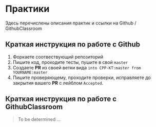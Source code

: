 # Практики

Здесь перечислены описания практик и ссылки на Github / GithubClassroom

## Краткая инструкция по работе с Github
1. Форкаете соотвествующий репозиторий
3. Пишите код, проходите тесты, пушите в свой `master`
4. Создаете __PR__ из своей ветки вида `into CPP-KT:master from YOURNAME:master`
5. Пишите проверяющему, проходите проверки, исправляете до закрытия вашего __PR__ с лейблом `Accepted`.

## Краткая инструкция по работе с GithubClassroom
>To be determined ...
